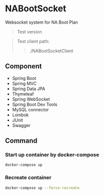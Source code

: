 # NABootSocket
Websocket system for NA Boot Plan
>Test version

> Test client path: 
>> ./NABootSocketClient


## Component
- Spring Boot
- Spring MVC
- Spring Data JPA
- Thymeleaf
- Spring WebSocket
- Spring Boot Dev Tools
- MySQL connector
- Lombok
- JUnit
- Swagger

## Command

### Start up container by docker-compose
```bash
docker-compose up
```

### Recreate container
```bash
docker-compose up --force-recreate
```
